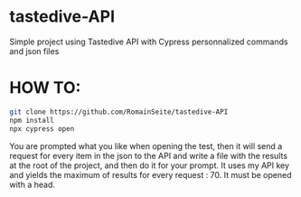 # tastedive-API
Simple project using Tastedive API with Cypress personnalized commands and json files

# HOW TO:

```bash
git clone https://github.com/RomainSeite/tastedive-API
npm install
npx cypress open
```

You are prompted what you like when opening the test, then it will send a request for every item in the json to the API and write a file with the results at the root of the project, and then do it for your prompt. It uses my API key and yields the maximum of results for every request : 70. It must be opened with a head.
